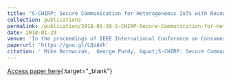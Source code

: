 ```yaml
---
title: "S-CHIRP: Secure Communication for Heterogeneous IoTs with Round-Robin Protection"
collection: publications
permalink: /publication/2018-01-20-S-CHIRP-Secure-Communication-for-Heterogeneous-IoTs-with-Round-Robin-Protection
date: 2018-01-20
venue: 'In the proceedings of IEEE International Conference on Consumer Electronics, 2018. ICCE 2018.'
paperurl: 'https://goo.gl/LQzAVh'
citation: ' Mike Borowczak,  George Purdy, &quot;S-CHIRP: Secure Communication for Heterogeneous IoTs with Round-Robin Protection.&quot; In the proceedings of IEEE International Conference on Consumer Electronics, 2018. ICCE 2018., 2018.'
---
```

[Access paper here](https://goo.gl/LQzAVh){:target="_blank"}
